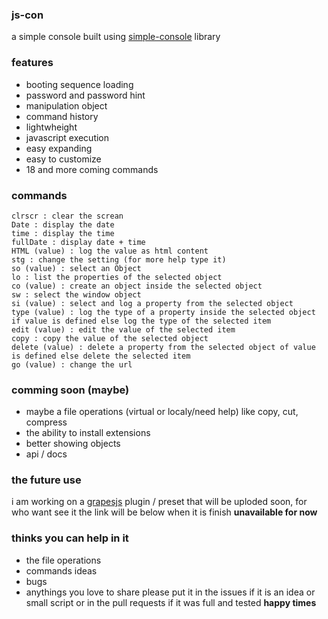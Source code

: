 ### js-con
a simple console built using [simple-console](https://github.com/1j01/simple-console) library
### features

- booting sequence loading 
- password and password hint
- manipulation object
- command history
- lightwheight
- javascript execution 
- easy expanding
- easy to customize
- 18 and more coming commands
### commands
```hallo : log hallo
clrscr : clear the screan
Date : display the date
time : display the time
fullDate : display date + time
HTML (value) : log the value as html content
stg : change the setting (for more help type it)
so (value) : select an Object
lo : list the properties of the selected object
co (value) : create an object inside the selected object
sw : select the window object
si (value) : select and log a property from the selected object
type (value) : log the type of a property inside the selected object if value is defined else log the type of the selected item
edit (value) : edit the value of the selected item
copy : copy the value of the selected object
delete (value) : delete a property from the selected object of value is defined else delete the selected item
go (value) : change the url
```
### comming soon (maybe)

- maybe a file operations (virtual or localy/need help) like copy, cut, compress
- the ability to install extensions
- better showing objects
- api / docs
### the future use
i am working on a [grapesjs](https://github.com/artf/grapesjs) plugin / preset that will be uploded soon,
for who want see it the link will be below when it is finish
**unavailable for now**
### thinks you can help in it

- the file operations
- commands ideas
- bugs
- anythings you love to share please put it in the issues if it is an idea or small script or in the pull requests if it was full and tested
**happy times**
